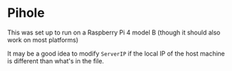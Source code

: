 # Pihole

This was set up to run on a Raspberry Pi 4 model B (though it should also work on most platforms)

It may be a good idea to modify `ServerIP` if the local IP of the host machine is different than what's in the file.
